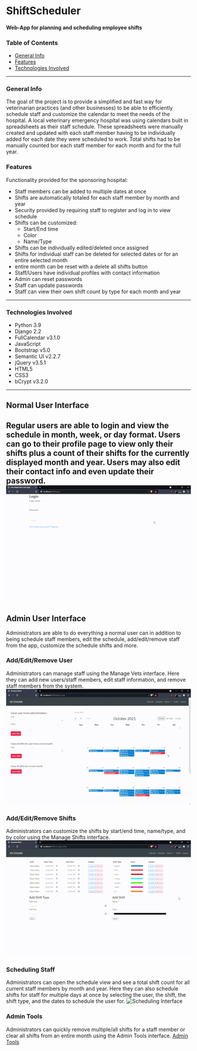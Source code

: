 # ShiftScheduler
#### Web-App for planning and scheduling employee shifts
### Table of Contents
* [General Info](#general-info)
* [Features](#features)
* [Technologies Involved](#technologies-involved)
---
### General Info
The goal of the project is to provide a simplified and fast way for veterinarian practices (and other businesses) to be able to efficiently schedule staff and customize the calendar to meet the needs of the hospital.  A local veterinary emergency hospital was using calendars built in spreadsheets as their staff schedule.  These spreadsheets were manually created and updated with each staff member having to be individually added for each date they were scheduled to work.  Total shifts had to be manually counted bor each staff member for each month and for the full year.  

### Features
Functionality provided for the sponsoring hospital:
- Staff members can be added to multiple dates at once
- Shifts are automatically totaled for each staff member by month and year
- Security provided by requiring staff to register and log in to view schedule
- Shifts can be customized:
  - Start/End time
  - Color
  - Name/Type
- Shifts can be individually edited/deleted once assigned
- Shifts for individual staff can be deleted for selected dates or for an entire selected month
- entire month can be reset with a delete all shifts button
- Staff/Users have individual profiles with contact information
- Admin can reset passwords
- Staff can update passwords
- Staff can view their own shift count by type for each month and year
---
### Technologies Involved
- Python 3.9
- Django 2.2
- FullCalendar v3.1.0
- JavaScript
- Bootstrap v5.0
- Semantic UI v2.2.7
- jQuery v3.5.1
- HTML5
- CSS3
- bCrypt v3.2.0
---

## Normal User Interface
Regular users are able to login and view the schedule in month, week, or day format.  Users can go to their profile page to view only their shifts plus a count of their shifts for the currently displayed month and year. Users may also edit their contact info and even update their password.
![User Interface](https://github.com/GuardianBob/ShiftScheduler/blob/main/User_Calendar.gif)
---
## Admin User Interface
Administrators are able to do everything a normal user can in addition to being schedule staff members, edit the schedule, add/edit/remove staff from the app, customize the schedule shifts and more.

### Add/Edit/Remove User
Administrators can manage staff using the Manage Vets interface.  Here they can add new users/staff members, edit staff information, and remove staff members from the system.
![Editing Users](./Add_User.gif)

### Add/Edit/Remove Shifts
Administrators can customize the shifts by start/end time, name/type, and by color using the Manage Shifts interface.
![Editing Shifts](./Add_Edit_Types.gif)

### Scheduling Staff
Administrators can open the schedule view and see a total shift count for all current staff members by month and year.  Here they can also schedule shifts for staff for multiple days at once by selecting the user, the shift, the shift type, and the dates to schedule the user for.
![Scheduling Interface](./Schedule_Users.gif)

### Admin Tools
Administrators can quickly remove multiple/all shifts for a staff member or clear all shifts from an entire month using the Admin Tools interface.
[Admin Tools](./Admin_Tools.gif)
